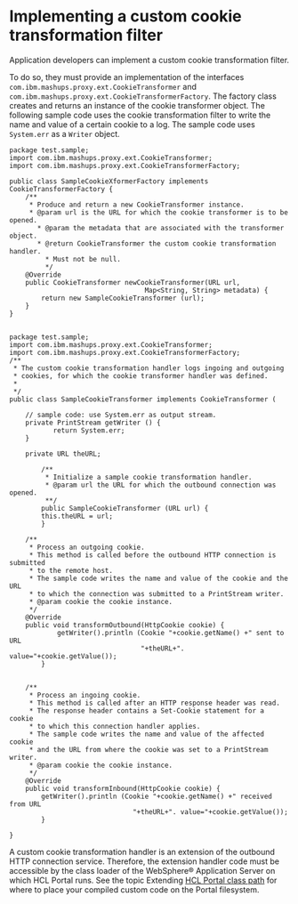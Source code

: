 # Implementing a custom cookie transformation filter

Application developers can implement a custom cookie transformation filter.

To do so, they must provide an implementation of the interfaces `com.ibm.mashups.proxy.ext.CookieTransformer` and `com.ibm.mashups.proxy.ext.CookieTransformerFactory`. The factory class creates and returns an instance of the cookie transformer object. The following sample code uses the cookie transformation filter to write the name and value of a certain cookie to a log. The sample code uses `System.err` as a `Writer` object.

```
package test.sample;
import com.ibm.mashups.proxy.ext.CookieTransformer;
import com.ibm.mashups.proxy.ext.CookieTransformerFactory;

public class SampleCookieXformerFactory implements CookieTransformerFactory {
	/**
	 * Produce and return a new CookieTransformer instance. 
	 * @param url is the URL for which the cookie transformer is to be opened.
       * @param the metadata that are associated with the transformer object.
       * @return CookieTransformer the custom cookie transformation handler.  
         * Must not be null.
         */
	@Override
	public CookieTransformer newCookieTransformer(URL url, 
                                  Map<String, String> metadata) { 
	    return new SampleCookieTransformer (url); 
	}
}


package test.sample;
import com.ibm.mashups.proxy.ext.CookieTransformer;
import com.ibm.mashups.proxy.ext.CookieTransformerFactory;
/**
 * The custom cookie transformation handler logs ingoing and outgoing 
 * cookies, for which the cookie transformer handler was defined.
 *
 */
public class SampleCookieTransformer implements CookieTransformer (

	// sample code: use System.err as output stream.
	private PrintStream getWriter () {
           return System.err;
	}

	private URL theURL;

        /**
         * Initialize a sample cookie transformation handler. 
         * @param url the URL for which the outbound connection was opened.
         **/
        public SampleCookieTransformer (URL url) {
	    this.theURL = url;
        }
  
    /**
     * Process an outgoing cookie.
     * This method is called before the outbound HTTP connection is submitted
     * to the remote host. 
     * The sample code writes the name and value of the cookie and the URL
     * to which the connection was submitted to a PrintStream writer.
     * @param cookie the cookie instance. 
     */
	@Override
	public void transformOutbound(HttpCookie cookie) { 
            getWriter().println (Cookie "+cookie.getName() +" sent to URL  
                                 "+theURL+". value="+cookie.getValue());
        }

  
    /**
     * Process an ingoing cookie.
     * This method is called after an HTTP response header was read. 
     * The response header contains a Set-Cookie statement for a cookie
     * to which this connection handler applies. 
     * The sample code writes the name and value of the affected cookie
     * and the URL from where the cookie was set to a PrintStream writer.
     * @param cookie the cookie instance. 
     */
	@Override
	public void transformInbound(HttpCookie cookie) { 
	    getWriter().println (Cookie "+cookie.getName() +" received from URL 
                               "+theURL+". value="+cookie.getValue());
        }
   
}
```

A custom cookie transformation handler is an extension of the outbound HTTP connection service. Therefore, the extension handler code must be accessible by the class loader of the WebSphere® Application Server on which HCL Portal runs. See the topic Extending [HCL Portal class path](../dev/ext_wp_classpath.md) for where to place your compiled custom code on the Portal filesystem.


